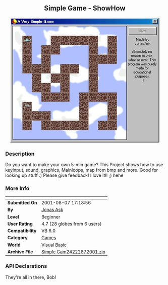 ﻿<div align="center">

## Simple Game \- ShowHow

<img src="PIC2001871122248098.jpg">
</div>

### Description

Do you want to make your own 5-min game? This Project shows how to use keyinput, sound, graphics, Mainloops, map from bmp and more. Good for looking up stuff :) Please give feedback! I love it!! ;) hehe
 
### More Info
 


<span>             |<span>
---                |---
**Submitted On**   |2001-08-07 17:18:56
**By**             |[Jonas Ask](https://github.com/Planet-Source-Code/PSCIndex/blob/master/ByAuthor/jonas-ask.md)
**Level**          |Beginner
**User Rating**    |4.7 (28 globes from 6 users)
**Compatibility**  |VB 6\.0
**Category**       |[Games](https://github.com/Planet-Source-Code/PSCIndex/blob/master/ByCategory/games__1-38.md)
**World**          |[Visual Basic](https://github.com/Planet-Source-Code/PSCIndex/blob/master/ByWorld/visual-basic.md)
**Archive File**   |[Simple Gam24222872001\.zip](https://github.com/Planet-Source-Code/jonas-ask-simple-game-showhow__1-25939/archive/master.zip)

### API Declarations

They're all in there, Bob!





